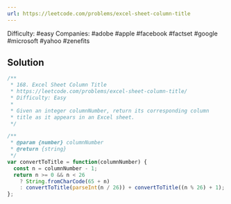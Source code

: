 ```yaml
---
url: https://leetcode.com/problems/excel-sheet-column-title
---
```


Difficulty: #easy
Companies: #adobe #apple #facebook #factset #google #microsoft #yahoo #zenefits

## Solution

```javascript
/**
 * 168. Excel Sheet Column Title
 * https://leetcode.com/problems/excel-sheet-column-title/
 * Difficulty: Easy
 *
 * Given an integer columnNumber, return its corresponding column
 * title as it appears in an Excel sheet.
 */

/**
 * @param {number} columnNumber
 * @return {string}
 */
var convertToTitle = function(columnNumber) {
  const n = columnNumber - 1;
  return n >= 0 && n < 26
    ? String.fromCharCode(65 + n)
    : convertToTitle(parseInt(n / 26)) + convertToTitle((n % 26) + 1);
};

```
